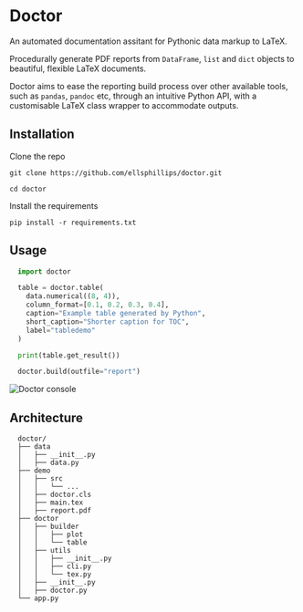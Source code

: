 # Doctor

An automated documentation assitant for Pythonic data markup to LaTeX.

Procedurally generate PDF reports from `DataFrame`, `list` and `dict` objects to beautiful, flexible LaTeX documents.

Doctor aims to ease the reporting build process over other available tools, such as `pandas`, `pandoc` etc, through an intuitive Python API, with a customisable LaTeX class wrapper to accommodate outputs.

## Installation

Clone the repo

```
git clone https://github.com/ellsphillips/doctor.git

cd doctor
```

Install the requirements

```
pip install -r requirements.txt
```

## Usage

```python
  import doctor

  table = doctor.table(
    data.numerical((8, 4)),
    column_format=[0.1, 0.2, 0.3, 0.4],
    caption="Example table generated by Python",
    short_caption="Shorter caption for TOC",
    label="tabledemo"
  )

  print(table.get_result())

  doctor.build(outfile="report")
```

![Doctor console](https://imgur.com/a/saoIsZb)

## Architecture

```shell
  doctor/
  ├── data
  │   ├── __init__.py
  │   ├── data.py
  ├── demo
  │   ├── src
  │   │   └── ...
  │   ├── doctor.cls
  │   ├── main.tex
  │   ├── report.pdf
  ├── doctor
  │   ├── builder
  │   │   ├── plot
  │   │   └── table
  │   ├── utils
  │   │   ├── __init__.py
  │   │   ├── cli.py
  │   │   └── tex.py
  │   ├── __init__.py
  │   ├── doctor.py
  └── app.py
```
